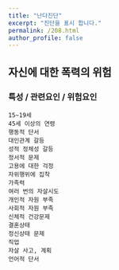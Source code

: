 ```yaml
---
title: "난다진단"
excerpt: "진단을 표시 합니다."
permalink: /208.html
author_profile: false
---
```

## 자신에 대한 폭력의 위험



### 특성 / 관련요인 / 위험요인

>   

    15~19세
    45세 이상의 연령
    행동적 단서
    대인관계 갈등
    성적 정체성 갈등
    정서적 문제
    고용에 대한 걱정
    자위행위에 집착
    가족력
    여러 번의 자살시도
    개인적 자원 부족
    사회적 자원 부족
    신체적 건강문제
    결혼상태
    정신상태 문제
    직업
    자살 사고, 계획
    언어적 단서
